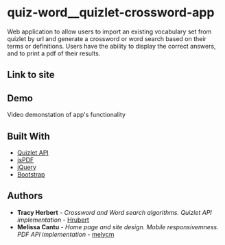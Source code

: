 # quiz-word__quizlet-crossword-app
Web application to allow users to import an existing vocabulary set from quizlet by url and generate a crossword or word search based on their terms or definitions. Users have the ability to display the correct answers, and to print a pdf of their results.

## Link to site


## Demo
Video demonstation of app's functionality

## Built With

* [Quizlet API](https://quizlet.com/api/2.0/docs)
* [jsPDF](https://parall.ax/products/jspdf)
* [jQuery](https://jquery.com/)
* [Bootstrap](https://getbootstrap.com/)

## Authors

* **Tracy Herbert** - *Crossword and Word search algorithms. Quizlet API implementation* - [Hrubert](https://github.com/hrubert)
* **Melissa Cantu** - *Home page and site design. Mobile responsivemness. PDF API implementation* - [melycm](https://github.com/melycm)
